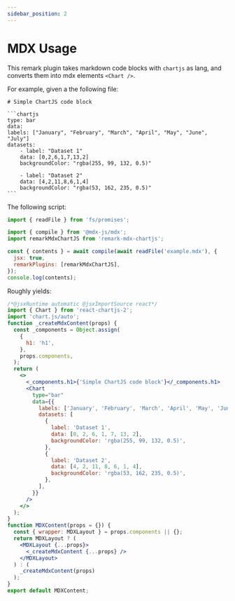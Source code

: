 ```yaml
---
sidebar_position: 2
---
```


# MDX Usage

This remark plugin takes markdown code blocks with `chartjs` as lang, and converts them into mdx
elements `<Chart />`.

For example, given a the following file:

````mdx title=example.mdx
# Simple ChartJS code block

```chartjs
type: bar
data:
labels: ["January", "February", "March", "April", "May", "June", "July"]
datasets:
    - label: "Dataset 1"
    data: [0,2,6,1,7,13,2]
    backgroundColor: "rgba(255, 99, 132, 0.5)"

    - label: "Dataset 2"
    data: [4,2,11,8,6,1,4]
    backgroundColor: "rgba(53, 162, 235, 0.5)"
```
````

The following script:

```js title=index.js
import { readFile } from 'fs/promises';

import { compile } from '@mdx-js/mdx';
import remarkMdxChartJS from 'remark-mdx-chartjs';

const { contents } = await compile(await readFile('example.mdx'), {
  jsx: true,
  remarkPlugins: [remarkMdxChartJS],
});
console.log(contents);
```

Roughly yields:

```jsx
/*@jsxRuntime automatic @jsxImportSource react*/
import { Chart } from 'react-chartjs-2';
import 'chart.js/auto';
function _createMdxContent(props) {
  const _components = Object.assign(
    {
      h1: 'h1',
    },
    props.components,
  );
  return (
    <>
      <_components.h1>{'Simple ChartJS code block'}</_components.h1>
      <Chart
        type="bar"
        data={{
          labels: ['January', 'February', 'March', 'April', 'May', 'June', 'July'],
          datasets: [
            {
              label: 'Dataset 1',
              data: [0, 2, 6, 1, 7, 13, 2],
              backgroundColor: 'rgba(255, 99, 132, 0.5)',
            },
            {
              label: 'Dataset 2',
              data: [4, 2, 11, 8, 6, 1, 4],
              backgroundColor: 'rgba(53, 162, 235, 0.5)',
            },
          ],
        }}
      />
    </>
  );
}
function MDXContent(props = {}) {
  const { wrapper: MDXLayout } = props.components || {};
  return MDXLayout ? (
    <MDXLayout {...props}>
      <_createMdxContent {...props} />
    </MDXLayout>
  ) : (
    _createMdxContent(props)
  );
}
export default MDXContent;
```
